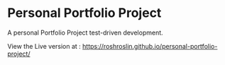 # Personal Portfolio Project
A personal Portfolio Project test-driven development.

View the Live version at : https://roshroslin.github.io/personal-portfolio-project/
